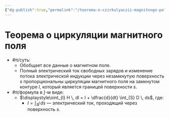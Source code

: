 ```yaml
---
{"dg-publish":true,"permalink":"/teorema-o-czirkulyaczii-magnitnogo-polya/","dgHomeLink":true,"dgPassFrontmatter":false}
---
```



# Теорема о циркуляции магнитного поля

- #π/суть:
	- Обобщает все данные о магнитном поле.
	- Полный электрический ток свободных зарядов и изменение потока электрической индукции через незамкнутую поверхность $s$ пропорциональны циркуляции магнитного поля на замкнутом контуре $l$, который является границей поверхности $s$.
- #π/формула в $\int$-м виде:
	- $\displaystyle\oint_{l} H \, dl = I + \dfrac{d}{dt} \int_{S} D \, ds$, где:
		- $I=\displaystyle \int_{S} j \, ds$ — электрический ток, проходящий через поверхность $s$.
